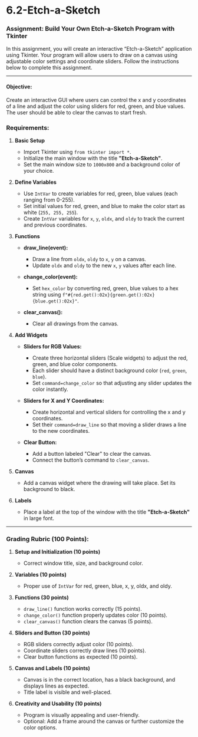 # 6.2-Etch-a-Sketch

### Assignment: Build Your Own Etch-a-Sketch Program with Tkinter

In this assignment, you will create an interactive “Etch-a-Sketch” application using Tkinter. Your program will allow users to draw on a canvas using adjustable color settings and coordinate sliders. Follow the instructions below to complete this assignment.

---

#### Objective:
Create an interactive GUI where users can control the x and y coordinates of a line and adjust the color using sliders for red, green, and blue values. The user should be able to clear the canvas to start fresh.

### Requirements:

1. **Basic Setup**
   - Import Tkinter using `from tkinter import *`.
   - Initialize the main window with the title **"Etch-a-Sketch"**.
   - Set the main window size to `1000x800` and a background color of your choice.

2. **Define Variables**
   - Use `IntVar` to create variables for red, green, blue values (each ranging from 0-255).
   - Set initial values for red, green, and blue to make the color start as white (`255, 255, 255`).
   - Create `IntVar` variables for `x`, `y`, `oldx`, and `oldy` to track the current and previous coordinates.

3. **Functions**
   - **draw_line(event):**
     - Draw a line from `oldx`, `oldy` to `x`, `y` on a canvas.
     - Update `oldx` and `oldy` to the new `x`, `y` values after each line.
   
   - **change_color(event):**
     - Set `hex_color` by converting red, green, blue values to a hex string using `f"#{red.get():02x}{green.get():02x}{blue.get():02x}"`.
   
   - **clear_canvas():**
     - Clear all drawings from the canvas.

4. **Add Widgets**
   - **Sliders for RGB Values:**
     - Create three horizontal sliders (Scale widgets) to adjust the red, green, and blue color components.
     - Each slider should have a distinct background color (`red`, `green`, `blue`).
     - Set `command=change_color` so that adjusting any slider updates the color instantly.

   - **Sliders for X and Y Coordinates:**
     - Create horizontal and vertical sliders for controlling the x and y coordinates.
     - Set their `command=draw_line` so that moving a slider draws a line to the new coordinates.

   - **Clear Button:**
     - Add a button labeled "Clear" to clear the canvas.
     - Connect the button’s command to `clear_canvas`.

5. **Canvas**
   - Add a canvas widget where the drawing will take place. Set its background to black.

6. **Labels**
   - Place a label at the top of the window with the title **"Etch-a-Sketch"** in large font.

---

### Grading Rubric (100 Points):

1. **Setup and Initialization (10 points)**
   - Correct window title, size, and background color.

2. **Variables (10 points)**
   - Proper use of `IntVar` for red, green, blue, x, y, oldx, and oldy.

3. **Functions (30 points)**
   - `draw_line()` function works correctly (15 points).
   - `change_color()` function properly updates color (10 points).
   - `clear_canvas()` function clears the canvas (5 points).

4. **Sliders and Button (30 points)**
   - RGB sliders correctly adjust color (10 points).
   - Coordinate sliders correctly draw lines (10 points).
   - Clear button functions as expected (10 points).

5. **Canvas and Labels (10 points)**
   - Canvas is in the correct location, has a black background, and displays lines as expected.
   - Title label is visible and well-placed.

6. **Creativity and Usability (10 points)**
   - Program is visually appealing and user-friendly.
   - Optional: Add a frame around the canvas or further customize the color options.

